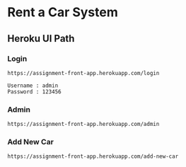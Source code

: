 # Rent a Car System

## Heroku UI Path

### Login

```
https://assignment-front-app.herokuapp.com/login
```

```
Username : admin
Password : 123456
```

### Admin

```
https://assignment-front-app.herokuapp.com/admin
```

### Add New Car

```
https://assignment-front-app.herokuapp.com/add-new-car
```
